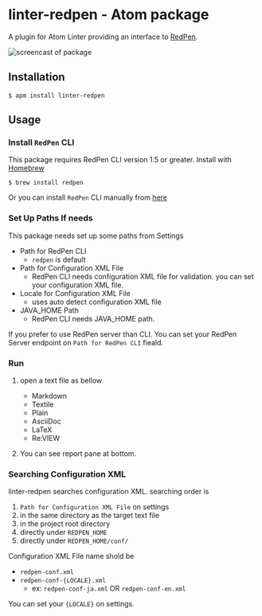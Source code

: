 # linter-redpen - Atom package

A plugin for Atom Linter providing an interface to [RedPen](http://redpen.cc/).

![screencast of package](https://gyazo.com/71a103608be3dd8abc3f14992ba21a43.gif)

## Installation

```
$ apm install linter-redpen
```

## Usage

### Install `RedPen` CLI

This package requires RedPen CLI version 1.5 or greater.
Install with [Homebrew](http://brew.sh/ "Homebrew — The missing package manager for OS X")
```
$ brew install redpen
```

Or you can install `RedPen` CLI manually from [here](http://redpen.cc/docs/latest/index.html")

### Set Up Paths If needs

This package needs set up some paths from Settings

- Path for RedPen CLI
    - `redpen` is default
- Path for Configuration XML File
    - RedPen CLI needs configuration XML file for validation. you can set your configuration XML file.
- Locale for Configuration XML File    
    - uses auto detect configuration XML file
- JAVA_HOME Path
    - RedPen CLI needs JAVA_HOME path.

If you prefer to use RedPen server than CLI. You can set your RedPen Server endpoint on `Path for RedPen CLI` fieald.

### Run

1. open a text file as bellow
    - Markdown
    - Textile
    - Plain
    - AsciiDoc
    - LaTeX
    - Re:VIEW
    
2. You can see report pane at bottom.

### Searching Configuration XML

linter-redpen searches configuration XML. searching order is

1. `Path for Configuration XML File` on settings
1. in the same directory as the target text file
1. in the project root directory
1. directly under `REDPEN_HOME`
1. directly under `REDPEN_HOME/conf/`

Configuration XML File name shold be

- `redpen-conf.xml`
- `redpen-conf-{LOCALE}.xml`
   - ex: `redpen-conf-ja.xml` OR `redpen-conf-en.xml`

You can set your `{LOCALE}` on settings.

